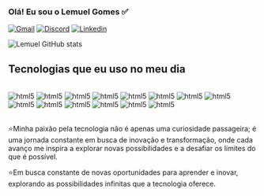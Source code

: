 ### Olá! Eu sou o Lemuel Gomes ✅

[![Gmail](https://img.shields.io/badge/Gmail-D14836?style=for-the-badge&logo=gmail&logoColor=white)]()
[![Discord](https://img.shields.io/badge/Discord-7289DA?style=for-the-badge&logo=discord&logoColor=white)]()
[![Linkedin](https://img.shields.io/badge/LinkedIn-0077B5?style=for-the-badge&logo=linkedin&logoColor=white)](https://www.linkedin.com/in/lemuel-gomes-a403b622b/)

![Lemuel GitHub stats](https://github-readme-stats.vercel.app/api?username=LemuelGomes&show_icons=true&theme=merko)

## Tecnologias que eu uso no meu dia

<div style="display: inline_block"><br/>
    <img aline="center" alt="html5" src="https://img.shields.io/badge/HTML-239120?style=for-the-badge&logo=html5&logoColor=white" />
    <img aline="center" alt="html5" src="https://img.shields.io/badge/CSS-239120?&style=for-the-badge&logo=css3&logoColor=white" />
    <img aline="center" alt="html5" src="https://img.shields.io/badge/HTML5-E34F26?style=for-the-badge&logo=html5&logoColor=white" />
    <img aline="center" alt="html5" src="https://img.shields.io/badge/CSS3-1572B6?style=for-the-badge&logo=css3&logoColor=white" />
    <img aline="center" alt="html5" src="https://img.shields.io/badge/Java-ED8B00?style=for-the-badge&logo=openjdk&logoColor=white" />
    <img aline="center" alt="html5" src="https://img.shields.io/badge/JavaScript-F7DF1E?style=for-the-badge&logo=javascript&logoColor=black" />
    <img aline="center" alt="html5" src="https://img.shields.io/badge/TypeScript-007ACC?style=for-the-badge&logo=typescript&logoColor=white" />
    <img aline="center" alt="html5" src="https://img.shields.io/badge/C%23-239120?style=for-the-badge&logo=c-sharp&logoColor=white" />
    <img aline="center" alt="html5" src="https://img.shields.io/badge/C%2B%2B-00599C?style=for-the-badge&logo=c%2B%2B&logoColor=white" />
    <img aline="center" alt="html5" src="https://img.shields.io/badge/.NET-5C2D91?style=for-the-badge&logo=.net&logoColor=white" />
    <img aline="center" alt="html5" src="https://img.shields.io/badge/Python-14354C?style=for-the-badge&logo=python&logoColor=white" />
    <img aline="center" alt="html5" src="https://img.shields.io/badge/PHP-777BB4?style=for-the-badge&logo=php&logoColor=white" />
    <img aline="center" alt="html5" src="https://img.shields.io/badge/Ruby-CC342D?style=for-the-badge&logo=ruby&logoColor=white" />
    <img aline="center" alt="html5" src="https://img.shields.io/badge/React-20232A?style=for-the-badge&logo=react&logoColor=61DAFB" />
</div><br>

⭐Minha paixão pela tecnologia não é apenas uma curiosidade passageira; é uma jornada constante em busca de inovação e transformação, onde cada avanço me inspira a explorar novas possibilidades e a desafiar os limites do que é possível.

⭐Em busca constante de novas oportunidades para aprender e inovar, explorando as possibilidades infinitas que a tecnologia oferece.
